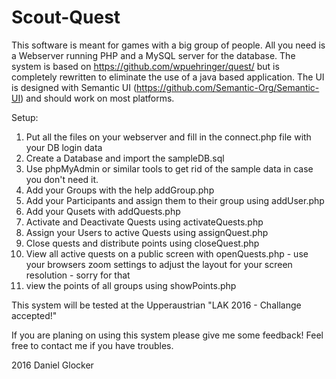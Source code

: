 # Scout-Quest
This software is meant for games with a big group of people. All you need is a Webserver running PHP and a MySQL server for the database.
The system is based on https://github.com/wpuehringer/quest/ but is completely rewritten to eliminate the use of a java based application. The UI is designed with Semantic UI (https://github.com/Semantic-Org/Semantic-UI) and should work on most platforms.

Setup:
1. Put all the files on your webserver and fill in the connect.php file with your DB login data
2. Create a Database and import the sampleDB.sql
3. Use phpMyAdmin or similar tools to get rid of the sample data in case you don't need it.
4. Add your Groups with the help addGroup.php
5. Add your Participants and assign them to their group using addUser.php
6. Add your Qusets with addQuests.php
7. Activate and Deactivate Quests using activateQuests.php
8. Assign your Users to active Quests using assignQuest.php
9. Close quests and distribute points using closeQuest.php
10. View all active quests on a public screen with openQuests.php - use your browsers zoom settings to adjust the layout for your screen resolution - sorry for that
11. view the points of all groups using showPoints.php

This system will be tested at the Upperaustrian "LAK 2016 - Challange accepted!" 


If you are planing on using this system please give me some feedback!
Feel free to contact me if you have troubles.

2016 Daniel Glocker 
